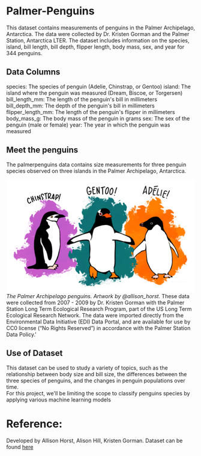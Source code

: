 # Palmer-Penguins

This dataset contains measurements of penguins in the Palmer Archipelago, Antarctica. The data were collected by Dr. Kristen Gorman and the Palmer Station, Antarctica LTER. The dataset includes information on the species, island, bill length, bill depth, flipper length, body mass, sex, and year for 344 penguins.

## Data Columns

species: The species of penguin (Adelie, Chinstrap, or Gentoo)
island: The island where the penguin was measured (Dream, Biscoe, or Torgersen)
bill_length_mm: The length of the penguin's bill in millimeters
bill_depth_mm: The depth of the penguin's bill in millimeters
flipper_length_mm: The length of the penguin's flipper in millimeters
body_mass_g: The body mass of the penguin in grams
sex: The sex of the penguin (male or female)
year: The year in which the penguin was measured

## Meet the penguins
The palmerpenguins data contains size measurements for three penguin species observed on three islands in the Palmer Archipelago, Antarctica.

![Penguins](https://github.com/Shreyas1018/Palmer-Penguins/blob/main/penguins_species.png)
*The Palmer Archipelago penguins. Artwork by @allison_horst.*
These data were collected from 2007 - 2009 by Dr. Kristen Gorman with the Palmer Station Long Term Ecological Research Program, part of the US Long Term Ecological Research Network. The data were imported directly from the Environmental Data Initiative (EDI) Data Portal, and are available for use by CC0 license (“No Rights Reserved”) in accordance with the Palmer Station Data Policy.'

## Use of Dataset

This dataset can be used to study a variety of topics, such as the relationship between body size and bill size, the differences between the three species of penguins, and the changes in penguin populations over time. <br />
For this project, we'll  be limiting the scope to classify penguins species by applying various machine learning models

# Reference:
Developed by Allison Horst, Alison Hill, Kristen Gorman.
Dataset can be found [here](https://allisonhorst.github.io/palmerpenguins/)
